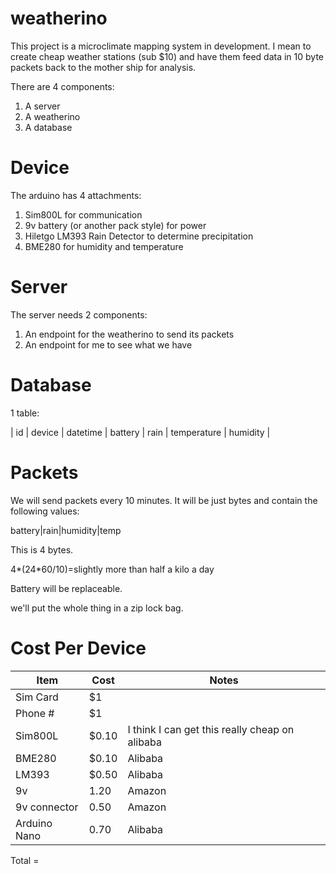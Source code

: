 # weatherino

This project is a microclimate mapping system in development. I mean to create cheap weather stations (sub $10) and
have them feed data in 10 byte packets back to the mother ship for analysis.

There are 4 components:

1. A server
2. A weatherino
3. A database


# Device

The arduino has 4 attachments:

1. Sim800L for communication
2. 9v battery (or another pack style) for power
3. Hiletgo LM393 Rain Detector to determine precipitation
4. BME280 for humidity and temperature


# Server

The server needs 2 components:

1. An endpoint for the weatherino to send its packets
2. An endpoint for me to see what we have

# Database

1 table:

| id | device | datetime | battery | rain | temperature | humidity |

# Packets

We will send packets every 10 minutes. It will be just bytes and contain the following values:

battery|rain|humidity|temp

This is 4 bytes.

4*(24*60/10)=slightly more than half a kilo a day

Battery will be replaceable.

we'll put the whole thing in a zip lock bag.

# Cost Per Device

| Item | Cost | Notes |
|----|----|----|
| Sim Card | $1 | |
| Phone # | $1 | |
| Sim800L | $0.10 | I think I can get this really cheap on alibaba |
| BME280 | $0.10 | Alibaba |
| LM393 | $0.50 | Alibaba |
| 9v | 1.20 | Amazon |
| 9v connector | 0.50 | Amazon |
| Arduino Nano | 0.70 | Alibaba
Total = 
